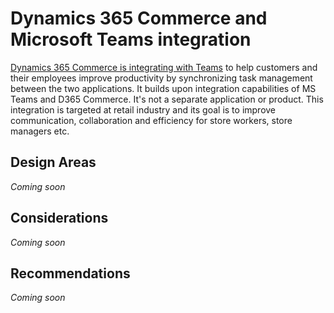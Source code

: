 # Dynamics 365 Commerce and Microsoft Teams integration

[Dynamics 365 Commerce is integrating with Teams](https://docs.microsoft.com/en-us/dynamics365/commerce/commerce-teams-integration) to help customers and their employees improve productivity by synchronizing task management between the two applications. It builds upon integration capabilities of MS Teams and D365 Commerce. It's not a separate application or product. This integration is targeted at retail industry and its goal is to improve communication, collaboration and efficiency for store workers, store managers etc.

## Design Areas

*Coming soon*

## Considerations

*Coming soon*

## Recommendations

*Coming soon*
